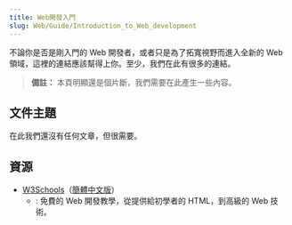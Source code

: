 ```yaml
---
title: Web開發入門
slug: Web/Guide/Introduction_to_Web_development
---
```


不論你是否是剛入門的 Web 開發者，或者只是為了拓寬視野而進入全新的 Web 領域，這裡的連結應該幫得上你。至少，我們在此有很多的連結。

> **備註：** 本頁明顯還是個片斷，我們需要在此產生一些內容。

## 文件主題

在此我們還沒有任何文章，但很需要。

## 資源

- [W3Schools](http://www.w3schools.com/)（[簡體中文版](http://www.w3school.com.cn/)）
  - : 免費的 Web 開發教學，從提供給初學者的 HTML，到高級的 Web 技術。
